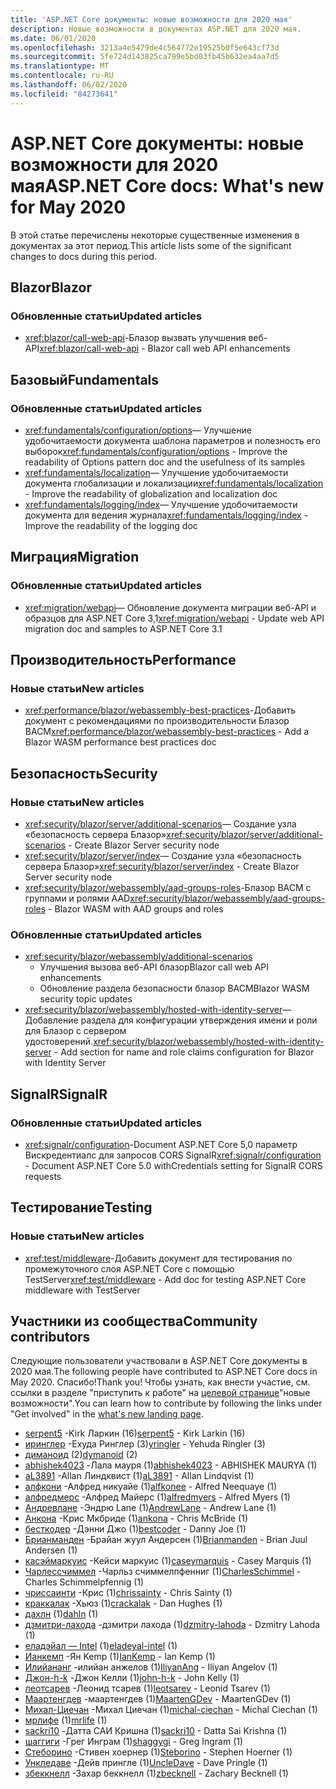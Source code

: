 ```yaml
---
title: 'ASP.NET Core документы: новые возможности для 2020 мая'
description: Новые возможности в документах ASP.NET для 2020 мая.
ms.date: 06/01/2020
ms.openlocfilehash: 3213a4e5479de4c564772e19525b0f5e643cf73d
ms.sourcegitcommit: 5fe724d143825ca799e5bd03fb45b632ea4aa7d5
ms.translationtype: MT
ms.contentlocale: ru-RU
ms.lasthandoff: 06/02/2020
ms.locfileid: "84273641"
---
```

# <a name="aspnet-core-docs-whats-new-for-may-2020"></a><span data-ttu-id="3b5e7-103">ASP.NET Core документы: новые возможности для 2020 мая</span><span class="sxs-lookup"><span data-stu-id="3b5e7-103">ASP.NET Core docs: What's new for May 2020</span></span>

<span data-ttu-id="3b5e7-104">В этой статье перечислены некоторые существенные изменения в документах за этот период.</span><span class="sxs-lookup"><span data-stu-id="3b5e7-104">This article lists some of the significant changes to docs during this period.</span></span>

## <a name="blazor"></a><span data-ttu-id="3b5e7-105">Blazor</span><span class="sxs-lookup"><span data-stu-id="3b5e7-105">Blazor</span></span>

### <a name="updated-articles"></a><span data-ttu-id="3b5e7-106">Обновленные статьи</span><span class="sxs-lookup"><span data-stu-id="3b5e7-106">Updated articles</span></span>

- <span data-ttu-id="3b5e7-107"><xref:blazor/call-web-api>-Блазор вызвать улучшения веб-API</span><span class="sxs-lookup"><span data-stu-id="3b5e7-107"><xref:blazor/call-web-api> - Blazor call web API enhancements</span></span>

## <a name="fundamentals"></a><span data-ttu-id="3b5e7-108">Базовый</span><span class="sxs-lookup"><span data-stu-id="3b5e7-108">Fundamentals</span></span>

### <a name="updated-articles"></a><span data-ttu-id="3b5e7-109">Обновленные статьи</span><span class="sxs-lookup"><span data-stu-id="3b5e7-109">Updated articles</span></span>

- <span data-ttu-id="3b5e7-110"><xref:fundamentals/configuration/options>— Улучшение удобочитаемости документа шаблона параметров и полезность его выборок</span><span class="sxs-lookup"><span data-stu-id="3b5e7-110"><xref:fundamentals/configuration/options> - Improve the readability of Options pattern doc and the usefulness of its samples</span></span>
- <span data-ttu-id="3b5e7-111"><xref:fundamentals/localization>— Улучшение удобочитаемости документа глобализации и локализации</span><span class="sxs-lookup"><span data-stu-id="3b5e7-111"><xref:fundamentals/localization> - Improve the readability of globalization and localization doc</span></span>
- <span data-ttu-id="3b5e7-112"><xref:fundamentals/logging/index>— Улучшение удобочитаемости документа для ведения журнала</span><span class="sxs-lookup"><span data-stu-id="3b5e7-112"><xref:fundamentals/logging/index> - Improve the readability of the logging doc</span></span>

## <a name="migration"></a><span data-ttu-id="3b5e7-113">Миграция</span><span class="sxs-lookup"><span data-stu-id="3b5e7-113">Migration</span></span>

### <a name="updated-articles"></a><span data-ttu-id="3b5e7-114">Обновленные статьи</span><span class="sxs-lookup"><span data-stu-id="3b5e7-114">Updated articles</span></span>

- <span data-ttu-id="3b5e7-115"><xref:migration/webapi>— Обновление документа миграции веб-API и образцов для ASP.NET Core 3,1</span><span class="sxs-lookup"><span data-stu-id="3b5e7-115"><xref:migration/webapi> - Update web API migration doc and samples to ASP.NET Core 3.1</span></span>

## <a name="performance"></a><span data-ttu-id="3b5e7-116">Производительность</span><span class="sxs-lookup"><span data-stu-id="3b5e7-116">Performance</span></span>

### <a name="new-articles"></a><span data-ttu-id="3b5e7-117">Новые статьи</span><span class="sxs-lookup"><span data-stu-id="3b5e7-117">New articles</span></span>

- <span data-ttu-id="3b5e7-118"><xref:performance/blazor/webassembly-best-practices>-Добавить документ с рекомендациями по производительности Блазор ВАСМ</span><span class="sxs-lookup"><span data-stu-id="3b5e7-118"><xref:performance/blazor/webassembly-best-practices> - Add a Blazor WASM performance best practices doc</span></span>

## <a name="security"></a><span data-ttu-id="3b5e7-119">Безопасность</span><span class="sxs-lookup"><span data-stu-id="3b5e7-119">Security</span></span>

### <a name="new-articles"></a><span data-ttu-id="3b5e7-120">Новые статьи</span><span class="sxs-lookup"><span data-stu-id="3b5e7-120">New articles</span></span>

- <span data-ttu-id="3b5e7-121"><xref:security/blazor/server/additional-scenarios>— Создание узла «безопасность сервера Блазор»</span><span class="sxs-lookup"><span data-stu-id="3b5e7-121"><xref:security/blazor/server/additional-scenarios> - Create Blazor Server security node</span></span>
- <span data-ttu-id="3b5e7-122"><xref:security/blazor/server/index>— Создание узла «безопасность сервера Блазор»</span><span class="sxs-lookup"><span data-stu-id="3b5e7-122"><xref:security/blazor/server/index> - Create Blazor Server security node</span></span>
- <span data-ttu-id="3b5e7-123"><xref:security/blazor/webassembly/aad-groups-roles>-Блазор ВАСМ с группами и ролями AAD</span><span class="sxs-lookup"><span data-stu-id="3b5e7-123"><xref:security/blazor/webassembly/aad-groups-roles> - Blazor WASM with AAD groups and roles</span></span>

### <a name="updated-articles"></a><span data-ttu-id="3b5e7-124">Обновленные статьи</span><span class="sxs-lookup"><span data-stu-id="3b5e7-124">Updated articles</span></span>

- <xref:security/blazor/webassembly/additional-scenarios>
  - <span data-ttu-id="3b5e7-125">Улучшения вызова веб-API блазор</span><span class="sxs-lookup"><span data-stu-id="3b5e7-125">Blazor call web API enhancements</span></span>
  - <span data-ttu-id="3b5e7-126">Обновление раздела безопасности блазор ВАСМ</span><span class="sxs-lookup"><span data-stu-id="3b5e7-126">Blazor WASM security topic updates</span></span>
- <span data-ttu-id="3b5e7-127"><xref:security/blazor/webassembly/hosted-with-identity-server>— Добавление раздела для конфигурации утверждения имени и роли для Блазор с сервером удостоверений.</span><span class="sxs-lookup"><span data-stu-id="3b5e7-127"><xref:security/blazor/webassembly/hosted-with-identity-server> - Add section for name and role claims configuration for Blazor with Identity Server</span></span>

## <a name="signalr"></a><span data-ttu-id="3b5e7-128">SignalR</span><span class="sxs-lookup"><span data-stu-id="3b5e7-128">SignalR</span></span>

### <a name="updated-articles"></a><span data-ttu-id="3b5e7-129">Обновленные статьи</span><span class="sxs-lookup"><span data-stu-id="3b5e7-129">Updated articles</span></span>

- <span data-ttu-id="3b5e7-130"><xref:signalr/configuration>-Document ASP.NET Core 5,0 параметр Вискредентиалс для запросов CORS SignalR</span><span class="sxs-lookup"><span data-stu-id="3b5e7-130"><xref:signalr/configuration> - Document ASP.NET Core 5.0 withCredentials setting for SignalR CORS requests</span></span>

## <a name="testing"></a><span data-ttu-id="3b5e7-131">Тестирование</span><span class="sxs-lookup"><span data-stu-id="3b5e7-131">Testing</span></span>

### <a name="new-articles"></a><span data-ttu-id="3b5e7-132">Новые статьи</span><span class="sxs-lookup"><span data-stu-id="3b5e7-132">New articles</span></span>

- <span data-ttu-id="3b5e7-133"><xref:test/middleware>-Добавить документ для тестирования по промежуточного слоя ASP.NET Core с помощью TestServer</span><span class="sxs-lookup"><span data-stu-id="3b5e7-133"><xref:test/middleware> - Add doc for testing ASP.NET Core middleware with TestServer</span></span>

## <a name="community-contributors"></a><span data-ttu-id="3b5e7-134">Участники из сообщества</span><span class="sxs-lookup"><span data-stu-id="3b5e7-134">Community contributors</span></span>

<span data-ttu-id="3b5e7-135">Следующие пользователи участвовали в ASP.NET Core документы в 2020 мая.</span><span class="sxs-lookup"><span data-stu-id="3b5e7-135">The following people have contributed to ASP.NET Core docs in May 2020.</span></span> <span data-ttu-id="3b5e7-136">Спасибо!</span><span class="sxs-lookup"><span data-stu-id="3b5e7-136">Thank you!</span></span> <span data-ttu-id="3b5e7-137">Чтобы узнать, как внести участие, см. ссылки в разделе "приступить к работе" на [целевой странице](index.yml)"новые возможности".</span><span class="sxs-lookup"><span data-stu-id="3b5e7-137">You can learn how to contribute by following the links under "Get involved" in the [what's new landing page](index.yml).</span></span>

- <span data-ttu-id="3b5e7-138">[serpent5](https://github.com/serpent5) -Kirk Ларкин (16)</span><span class="sxs-lookup"><span data-stu-id="3b5e7-138">[serpent5](https://github.com/serpent5) - Kirk Larkin (16)</span></span>
- <span data-ttu-id="3b5e7-139">[иринглер](https://github.com/yringler) -Ехуда Ринглер (3)</span><span class="sxs-lookup"><span data-stu-id="3b5e7-139">[yringler](https://github.com/yringler) - Yehuda Ringler (3)</span></span>
- <span data-ttu-id="3b5e7-140">[диманоид](https://github.com/dymanoid) (2)</span><span class="sxs-lookup"><span data-stu-id="3b5e7-140">[dymanoid](https://github.com/dymanoid) (2)</span></span>
- <span data-ttu-id="3b5e7-141">[abhishek4023](https://github.com/abhishek4023) -Лала мауря (1)</span><span class="sxs-lookup"><span data-stu-id="3b5e7-141">[abhishek4023](https://github.com/abhishek4023) - ABHISHEK MAURYA (1)</span></span>
- <span data-ttu-id="3b5e7-142">[aL3891](https://github.com/aL3891) -Allan Линдквист (1)</span><span class="sxs-lookup"><span data-stu-id="3b5e7-142">[aL3891](https://github.com/aL3891) - Allan Lindqvist (1)</span></span>
- <span data-ttu-id="3b5e7-143">[алфкони](https://github.com/alfkonee) -Алфред никуайе (1)</span><span class="sxs-lookup"><span data-stu-id="3b5e7-143">[alfkonee](https://github.com/alfkonee) - Alfred Neequaye (1)</span></span>
- <span data-ttu-id="3b5e7-144">[алфредмерс](https://github.com/alfredmyers) -Алфред Майерс (1)</span><span class="sxs-lookup"><span data-stu-id="3b5e7-144">[alfredmyers](https://github.com/alfredmyers) - Alfred Myers (1)</span></span>
- <span data-ttu-id="3b5e7-145">[Андревлане](https://github.com/AndrewLane) -Эндрю Lane (1)</span><span class="sxs-lookup"><span data-stu-id="3b5e7-145">[AndrewLane](https://github.com/AndrewLane) - Andrew Lane (1)</span></span>
- <span data-ttu-id="3b5e7-146">[Анкона](https://github.com/ankona) -Крис Мкбриде (1)</span><span class="sxs-lookup"><span data-stu-id="3b5e7-146">[ankona](https://github.com/ankona) - Chris McBride (1)</span></span>
- <span data-ttu-id="3b5e7-147">[бесткодер](https://github.com/bestcoder) -Дэнни Джо (1)</span><span class="sxs-lookup"><span data-stu-id="3b5e7-147">[bestcoder](https://github.com/bestcoder) - Danny Joe (1)</span></span>
- <span data-ttu-id="3b5e7-148">[Брианманден](https://github.com/Brianmanden) -Брайан жуул Андерсен (1)</span><span class="sxs-lookup"><span data-stu-id="3b5e7-148">[Brianmanden](https://github.com/Brianmanden) - Brian Juul Andersen (1)</span></span>
- <span data-ttu-id="3b5e7-149">[касэймаркуис](https://github.com/caseymarquis) -Кейси маркуис (1)</span><span class="sxs-lookup"><span data-stu-id="3b5e7-149">[caseymarquis](https://github.com/caseymarquis) - Casey Marquis (1)</span></span>
- <span data-ttu-id="3b5e7-150">[Чарлессчиммел](https://github.com/CharlesSchimmel) -Чарльз счиммелпфенниг (1)</span><span class="sxs-lookup"><span data-stu-id="3b5e7-150">[CharlesSchimmel](https://github.com/CharlesSchimmel) - Charles Schimmelpfennig (1)</span></span>
- <span data-ttu-id="3b5e7-151">[чриссаинти](https://github.com/chrissainty) -Крис (1)</span><span class="sxs-lookup"><span data-stu-id="3b5e7-151">[chrissainty](https://github.com/chrissainty) - Chris Sainty (1)</span></span>
- <span data-ttu-id="3b5e7-152">[краккалак](https://github.com/crackalak) -Хьюз (1)</span><span class="sxs-lookup"><span data-stu-id="3b5e7-152">[crackalak](https://github.com/crackalak) - Dan Hughes (1)</span></span>
- <span data-ttu-id="3b5e7-153">[дахлн](https://github.com/dahln) (1)</span><span class="sxs-lookup"><span data-stu-id="3b5e7-153">[dahln](https://github.com/dahln) (1)</span></span>
- <span data-ttu-id="3b5e7-154">[дзмитри-лахода](https://github.com/dzmitry-lahoda) -дзмитри лахода (1)</span><span class="sxs-lookup"><span data-stu-id="3b5e7-154">[dzmitry-lahoda](https://github.com/dzmitry-lahoda) - Dzmitry Lahoda (1)</span></span>
- <span data-ttu-id="3b5e7-155">[еладэйал — Intel](https://github.com/eladeyal-intel) (1)</span><span class="sxs-lookup"><span data-stu-id="3b5e7-155">[eladeyal-intel](https://github.com/eladeyal-intel) (1)</span></span>
- <span data-ttu-id="3b5e7-156">[Ианкемп](https://github.com/IanKemp) -Ян Kemp (1)</span><span class="sxs-lookup"><span data-stu-id="3b5e7-156">[IanKemp](https://github.com/IanKemp) - Ian Kemp (1)</span></span>
- <span data-ttu-id="3b5e7-157">[Илийананг](https://github.com/IliyanAng) -илийан анжелов (1)</span><span class="sxs-lookup"><span data-stu-id="3b5e7-157">[IliyanAng](https://github.com/IliyanAng) - Iliyan Angelov (1)</span></span>
- <span data-ttu-id="3b5e7-158">[Джон-h-k](https://github.com/john-h-k) -Джон Келли (1)</span><span class="sxs-lookup"><span data-stu-id="3b5e7-158">[john-h-k](https://github.com/john-h-k) - John Kelly (1)</span></span>
- <span data-ttu-id="3b5e7-159">[леотсарев](https://github.com/leotsarev) -Леонид тсарев (1)</span><span class="sxs-lookup"><span data-stu-id="3b5e7-159">[leotsarev](https://github.com/leotsarev) - Leonid Tsarev (1)</span></span>
- <span data-ttu-id="3b5e7-160">[Маартенгдев](https://github.com/MaartenGDev) -маартенгдев (1)</span><span class="sxs-lookup"><span data-stu-id="3b5e7-160">[MaartenGDev](https://github.com/MaartenGDev) - MaartenGDev (1)</span></span>
- <span data-ttu-id="3b5e7-161">[Михал-Циечан](https://github.com/michal-ciechan) -Михал Циечан (1)</span><span class="sxs-lookup"><span data-stu-id="3b5e7-161">[michal-ciechan](https://github.com/michal-ciechan) - Michal Ciechan (1)</span></span>
- <span data-ttu-id="3b5e7-162">[мрлифе](https://github.com/mrlife) (1)</span><span class="sxs-lookup"><span data-stu-id="3b5e7-162">[mrlife](https://github.com/mrlife) (1)</span></span>
- <span data-ttu-id="3b5e7-163">[sackri10](https://github.com/sackri10) -Датта САИ Кришна (1)</span><span class="sxs-lookup"><span data-stu-id="3b5e7-163">[sackri10](https://github.com/sackri10) - Datta Sai Krishna (1)</span></span>
- <span data-ttu-id="3b5e7-164">[шаггиги](https://github.com/shaggygi) -Грег Инграм (1)</span><span class="sxs-lookup"><span data-stu-id="3b5e7-164">[shaggygi](https://github.com/shaggygi) - Greg Ingram (1)</span></span>
- <span data-ttu-id="3b5e7-165">[Стеборино](https://github.com/Steborino) -Стивен хоернер (1)</span><span class="sxs-lookup"><span data-stu-id="3b5e7-165">[Steborino](https://github.com/Steborino) - Stephen Hoerner (1)</span></span>
- <span data-ttu-id="3b5e7-166">[Ункледаве](https://github.com/UncleDave) -Дейв прингле (1)</span><span class="sxs-lookup"><span data-stu-id="3b5e7-166">[UncleDave](https://github.com/UncleDave) - Dave Pringle (1)</span></span>
- <span data-ttu-id="3b5e7-167">[збеккнелл](https://github.com/zbecknell) -Захар беккнелл (1)</span><span class="sxs-lookup"><span data-stu-id="3b5e7-167">[zbecknell](https://github.com/zbecknell) - Zachary Becknell (1)</span></span>
